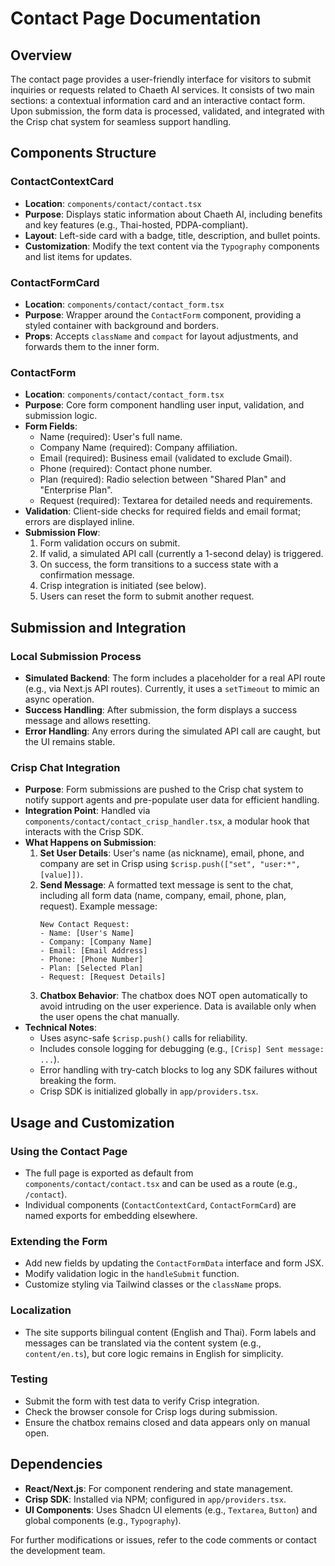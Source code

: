 # Contact Page Documentation

## Overview
The contact page provides a user-friendly interface for visitors to submit inquiries or requests related to Chaeth AI services. It consists of two main sections: a contextual information card and an interactive contact form. Upon submission, the form data is processed, validated, and integrated with the Crisp chat system for seamless support handling.

## Components Structure

### ContactContextCard
- **Location**: `components/contact/contact.tsx`
- **Purpose**: Displays static information about Chaeth AI, including benefits and key features (e.g., Thai-hosted, PDPA-compliant).
- **Layout**: Left-side card with a badge, title, description, and bullet points.
- **Customization**: Modify the text content via the `Typography` components and list items for updates.

### ContactFormCard
- **Location**: `components/contact/contact_form.tsx`
- **Purpose**: Wrapper around the `ContactForm` component, providing a styled container with background and borders.
- **Props**: Accepts `className` and `compact` for layout adjustments, and forwards them to the inner form.

### ContactForm
- **Location**: `components/contact/contact_form.tsx`
- **Purpose**: Core form component handling user input, validation, and submission logic.
- **Form Fields**:
  - Name (required): User's full name.
  - Company Name (required): Company affiliation.
  - Email (required): Business email (validated to exclude Gmail).
  - Phone (required): Contact phone number.
  - Plan (required): Radio selection between "Shared Plan" and "Enterprise Plan".
  - Request (required): Textarea for detailed needs and requirements.
- **Validation**: Client-side checks for required fields and email format; errors are displayed inline.
- **Submission Flow**:
  1. Form validation occurs on submit.
  2. If valid, a simulated API call (currently a 1-second delay) is triggered.
  3. On success, the form transitions to a success state with a confirmation message.
  4. Crisp integration is initiated (see below).
  5. Users can reset the form to submit another request.

## Submission and Integration

### Local Submission Process
- **Simulated Backend**: The form includes a placeholder for a real API route (e.g., via Next.js API routes). Currently, it uses a `setTimeout` to mimic an async operation.
- **Success Handling**: After submission, the form displays a success message and allows resetting.
- **Error Handling**: Any errors during the simulated API call are caught, but the UI remains stable.

### Crisp Chat Integration
- **Purpose**: Form submissions are pushed to the Crisp chat system to notify support agents and pre-populate user data for efficient handling.
- **Integration Point**: Handled via `components/contact/contact_crisp_handler.tsx`, a modular hook that interacts with the Crisp SDK.
- **What Happens on Submission**:
  1. **Set User Details**: User's name (as nickname), email, phone, and company are set in Crisp using `$crisp.push(["set", "user:*", [value]])`.
  2. **Send Message**: A formatted text message is sent to the chat, including all form data (name, company, email, phone, plan, request). Example message:
     ```
     New Contact Request:
     - Name: [User's Name]
     - Company: [Company Name]
     - Email: [Email Address]
     - Phone: [Phone Number]
     - Plan: [Selected Plan]
     - Request: [Request Details]
     ```
  3. **Chatbox Behavior**: The chatbox does NOT open automatically to avoid intruding on the user experience. Data is available only when the user opens the chat manually.
- **Technical Notes**:
  - Uses async-safe `$crisp.push()` calls for reliability.
  - Includes console logging for debugging (e.g., `[Crisp] Sent message: ...`).
  - Error handling with try-catch blocks to log any SDK failures without breaking the form.
  - Crisp SDK is initialized globally in `app/providers.tsx`.

## Usage and Customization

### Using the Contact Page
- The full page is exported as default from `components/contact/contact.tsx` and can be used as a route (e.g., `/contact`).
- Individual components (`ContactContextCard`, `ContactFormCard`) are named exports for embedding elsewhere.

### Extending the Form
- Add new fields by updating the `ContactFormData` interface and form JSX.
- Modify validation logic in the `handleSubmit` function.
- Customize styling via Tailwind classes or the `className` props.

### Localization
- The site supports bilingual content (English and Thai). Form labels and messages can be translated via the content system (e.g., `content/en.ts`), but core logic remains in English for simplicity.

### Testing
- Submit the form with test data to verify Crisp integration.
- Check the browser console for Crisp logs during submission.
- Ensure the chatbox remains closed and data appears only on manual open.

## Dependencies
- **React/Next.js**: For component rendering and state management.
- **Crisp SDK**: Installed via NPM; configured in `app/providers.tsx`.
- **UI Components**: Uses Shadcn UI elements (e.g., `Textarea`, `Button`) and global components (e.g., `Typography`).

For further modifications or issues, refer to the code comments or contact the development team.
